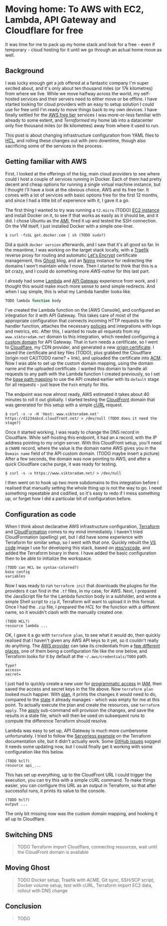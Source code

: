 # Moving home: To AWS with EC2, Lambda, API Gateway and Cloudflare for free

It was time for me to pack up my home stack and look for a free - even if temporary - cloud hosting for it until we go through an actual home move as well.

## Background

I was lucky enough get a job offered at a fantastic company I'm super excited about, and it's only about ten thousand miles (or 17k kilometres) from where we live. While we move halfway across the world, my self-hosted services and their servers need to either move or be offline. I have started looking for cloud providers with an easy to setup solution I could use for free until I'm ready to move things back to my own devices. I have finally settled for the [AWS free tier](TODO) services I was more-or-less familiar with already to some extent, and *Terraformed* my home lab into a datacenter only five thousand miles (or 8k kilometres) away from where it used to run.

This post is about changing infrastructure configuration from YAML files to [HCL](TODO), and rolling these changes out with zero downtime, though also sacrificing some of the services in the process.

## Getting familiar with AWS

First, I looked at the offerings of the big, main cloud providers to see where could I host a couple of services running in Docker. Each of them had pretty decent and cheap options for running a single virtual machine instance, but I thought I'll have a look at the obvious choice, AWS and its free tier. It comes with a lot of services with basic options free for the first 12 months, and since I had a little bit of experience with it, I gave it a go.

The first thing I wanted to try was running a `t2.micro` (TODO) [EC2 instance](TODO) and install Docker on it, to see if that works as easily as it should be, and it did. I chose Ubuntu as the [AMI](TODO), fired it up and tested the SSH connection. On the VM itself, I just installed Docker with a simple one-liner.

```shell
$ curl -fsSL get.docker.com | sh (TODO sudo?)
```

Did a quick `docker version` afterwards, and I saw that it's all good so far. In the meantime, I was working on the target stack locally, with a [Traefik](TODO) reverse proxy for routing and automatic [Let's Encrypt](TODO) certificate management, this [Ghost](TODO) blog, and an [Nginx](TODO) instance for redirecting the domains I won't maintain while I move. Then I started to think that this is a bit crazy, and I could do something more *AWS-native* for this last part.

I already had some [Lambda](TODO) and [API Gateway](TODO) experience from work, and I thought this would make much more sense to send simple redirects. And when I say simple, this is what my Lambda handler looks like.

```javascript
TODO lambda function body
```

I've created the Lambda function on the [AWS Console], and configured an integration for it with API Gateway. This takes care of most of the appropriate configuration that connects incoming HTTP requests to the handler function, attaches the necessary [policies](TODO) and integrations with logs and metrics, etc. After this, I wanted to route all requests from my `www.viktoradam.net` domain to this integration, which needed configuring a [custom domain](TODO) for API Gateway. That in turn needs a certificate, so I went to [Cloudflare](TODO), my CDN provider, and generated a new [origin certificate](TODO). I saved the certificate and key files (TODO), plus grabbed the Cloudflare [origin root CA](TODO name? + link), and uploaded the certificate into [ACM](TODO). Now I was able to set up the custom domain mapping, using the domain name and the uploaded certificate. I wanted this domain to handle all requests to any path with the Lambda function I created previously, so I set the [base path mapping](TODO) to use the API created earlier with its `default` stage for all requests - just leave the `Path` empty for this.

The endpoint was now almost ready, AWS estimated it takes about 40 minutes to roll it out globally. I started testing the [CloudFront](TODO) domain that was generated for this setup with a simple [cURL](TODO) request.

```shell
$ curl -s -v -H 'Host: www.viktoradam.net' https://d1234abcd.cloudfront.net/ > /dev/null (TODO does it need the stage?)
```

Once it started working, I was ready to change the DNS record in Cloudflare. While self-hosting this endpoint, it had an `A` record, with the IP address pointing to my origin server. With this CloudFront setup, you'll need a `CNAME` record, where the value is the domain name AWS gives you in the `Domain name` field of the API custom domain. (TODO maybe insert a picture) After a few seconds, the domain was now pointing to AWS, and after a quick Cloudflare cache purge, it was ready for testing.

```shell
$ curl -s -v https://www.viktoradam.net/ > /dev/null
```

I then went on to hook up two more subdomains to this integration before I realised that manually setting the whole thing up is not the way to go. I need something repeatable and codified, so it's easy to redo if I mess something up, or forget how I did a particular bit of configuration before.

## Configuration as code

When I think about declarative AWS infrastructure configuration, [Terraform](TODO) and [CloudFormation](TODO) comes to my mind immediately. I haven't tried CloudFormation (spelling) yet, but I did have some experience with Terraform for similar setup, so I went with that one. Quickly rebuilt the [VS code](TODO) image I use for developing this stack, based on [jess/vscode](TODO), and added the Terraform binary in there. I have added the basic configuration then to be able to initialize the workspace.

```hcl
(TODO can HCL be syntax-colored?)
base config
variables
```

Now I was ready to run `terraform init` that downloads the plugins for the providers it can find in the `.tf` files, in my case, for AWS. Next, I prepared the JavaScript file for the Lambda function body in a subfolder, and wrote a simple Shell script to `zip` it, Terraform will want to upload it in this format. Once I had the `.zip` file, I prepared the *HCL* for the function with a different name, so it wouldn't clash with the manually created one.

```hcl
(TODO HCL?)
resource lambda ...
```

OK, I gave it a go with `terraform plan`, to see what it would do, then quickly realised that I haven't given any AWS API keys to it yet, so it couldn't really do anything. The [AWS provider](TODO) can take its credentials from a [few different places](TODO), one of them being a configuration file like the one below, and Terraform looks for it by default at the `~/.aws/credentials/TODO` path.

```toml/ini
Type?
access=
secret=
```

I just had to quickly create a new user for [programmatic access](TODO) in [IAM](TODO), then saved the access and secret keys in the file above. Now `terraform plan` looked much happier. With [plan](TODO), it prints the changes it would need to do, compared to the [state](TODO) it already manages - which was empty for me at this point. To actually execute the plan and create the resources, use `terraform apply`. The [apply](TODO) sub-command will provision the changes, and save the results in a state file, which will then be used on subsequent runs to compute the difference Terraform should resolve.

Lambda was easy to set up, API Gateway is much more cumbersome unfortunately. I tried to follow the [Serverless example](TODO) on the Terraform documentation site, but it didn't actually work. Some [GitHub issues](TODO) suggest it needs some updating now, but I could finally get it working with some configuration like this below.

```hcl
(TODO hcl?)
resource api_...
```

This has set up everything, up to the CloudFront URL I could trigger the execution, you can try this with a simple cURL command. To make things easier, you can configure this URL as an output in Terraform, so that after successful runs, it prints its value to the console.

```hcl
(TODO hcl?)
output ...
```

The only bit missing now was the custom domain mapping, and hooking it all up to Cloudflare.

## Switching DNS

> TODO Terraform import Cloudflare, connecting resources, wait until the CloudFront domain is available

## Moving Ghost

> TODO Docker setup, Traefik with ACME, Git sync, SSH/SCP script, Docker volume setup, test with cURL, Terraform import EC2 data, rollout with DNS change

## Conclusion

> TODO

